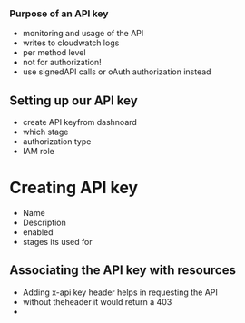 ### Purpose of an API key
- monitoring and usage of the API
- writes to cloudwatch logs
- per method level
- not for authorization!
- use signedAPI calls or oAuth authorization instead

## Setting up our API key
- create API keyfrom dashnoard
- which stage 
- authorization type
- IAM role 

# Creating API key 
- Name 
- Description 
- enabled 
- stages its used for 

## Associating the API key with resources 
- Adding x-api key header helps in requesting the API
- without theheader it would return a 403
- 
